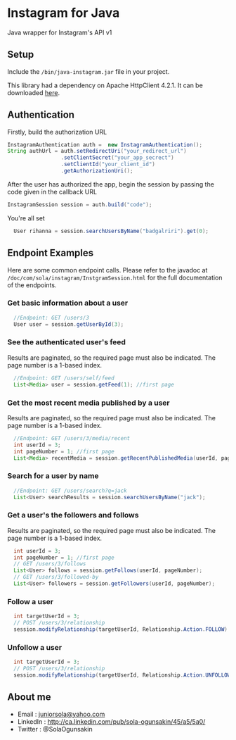 Instagram for Java
==============
Java wrapper for Instagram's API v1

## Setup
Include the `/bin/java-instagram.jar` file in your project.

This library had a dependency on Apache HttpClient 4.2.1. It can be downloaded [here](http://hc.apache.org/downloads.cgi).

## Authentication
 Firstly, build the authorization URL
```java
InstagramAuthentication auth =  new InstagramAuthentication();
String authUrl = auth.setRedirectUri("your_redirect_url")
  			 	 .setClientSecret("your_app_secrect")
  			 	 .setClientId("your_client_id")
  			 	 .getAuthorizationUri();
```
 After the user has authorized the app, begin the session by passing the code given in the callback URL
```java
InstagramSession session = auth.build("code");
```
 You're all set
```java 
  User rihanna = session.searchUsersByName("badgalriri").get(0);
``` 
## Endpoint Examples
Here are some common endpoint calls. Please refer to the javadoc at `/doc/com/sola/instagram/InstgramSession.html` for the full documentation of the endpoints.

### Get basic information about a user 
```java
  //Endpoint: GET /users/3
  User user = session.getUserById(3);
```

### See the authenticated user's feed
Results are paginated, so the required page must also be indicated. The page number is a 1-based index.
```java
  //Endpoint: GET /users/self/feed
  List<Media> user = session.getFeed(1); //first page
```

### Get the most recent media published by a user
Results are paginated, so the required page must also be indicated. The page number is a 1-based index.
```java
  //Endpoint: GET /users/3/media/recent
  int userId = 3;
  int pageNumber = 1; //first page
  List<Media> recentMedia = session.getRecentPublishedMedia(userId, pageNumber);
```

### Search for a user by name
```java
  //Endpoint: GET /users/search?q=jack
  List<User> searchResults = session.searchUsersByName("jack");
```

### Get a user's the followers and follows
Results are paginated, so the required page must also be indicated. The page number is a 1-based index.
```java 
  int userId = 3;
  int pageNumber = 1; //first page
  // GET /users/3/follows
  List<User> follows = session.getFollows(userId, pageNumber); 
  // GET /users/3/followed-by
  List<User> followers = session.getFollowers(userId, pageNumber); 
```

### Follow a user
```java 
  int targetUserId = 3;
  // POST /users/3/relationship
  session.modifyRelationship(targetUserId, Relationship.Action.FOLLOW)
```

### Unfollow a user
```java 
  int targetUserId = 3;
  // POST /users/3/relationship
  session.modifyRelationship(targetUserId, Relationship.Action.UNFOLLOW)
```
## About me
* Email : juniorsola@yahoo.com
* LinkedIn : http://ca.linkedin.com/pub/sola-ogunsakin/45/a5/5a0/
* Twitter : @SolaOgunsakin
